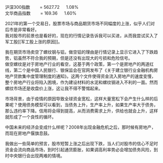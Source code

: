 沪深300指数&emsp;&emsp; = 5627.72 &emsp; 1.08%  
文华商品指数&emsp;&emsp; = 169.36    &emsp; 1.60%

2021年的第一个交易日，股票市场与商品期货市场不同幅度的上涨，似乎人们对后市是非常看好。  
我对股市的前景也是看好的，现在的行情记录告诉我可以买进，从而我尝试买入了军工股[[军工股上涨的原因]]。  

我在期货市场卖空了螺纹钢与铝，做空铝的理由是行情记录上显示它进入了下跌趋势，铝虽然不符合我的预期，但是还没有出现大的亏损和危险信号。  
做空螺纹是对于房地产行业的看空，这基于两个政策，第一个是房地产的两道红线，第二个是中国人民银行、银保监会在官网发布了《关于建立银行业金融机构房地产贷款集中度管理制度的通知》。这两个文件使得资金流入房地产的速度变慢，整个房地产行业将陷入困境，作为建设材料的水泥和螺纹钢进入不利的一面。然而螺纹市场还是收盘价上涨，这让我不得不警惕起来。

市场背景，由于疫情的原因导致全球资金宽松，这样大量宽松下会产生什么样的后果呢？使用债务模型可以看到，当债务上升，生产率上升，如果生产率大于债务，那么违约率下降。信用将会得到提高，从而消费需求上升，供给也就会上升，这样就形成了一个良性的循环。

中国未来的经济会变成什么样呢？2008年出现金融危机之后，那时候有房地产，而现在房地产偃旗息鼓。

我做出一些简单的预言，股市短暂上涨之后出现下跌，当人们对股市的信心不足时资金会流向商品市场，到时引起通货膨胀，如果调高利率势必会增加债务风险，到时中央银行会出现两难的情境。